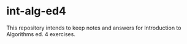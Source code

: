 # int-alg-ed4

This repository intends to keep notes and answers for Introduction to Algorithms ed. 4 exercises.
